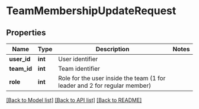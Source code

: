 # TeamMembershipUpdateRequest

## Properties
Name | Type | Description | Notes
------------ | ------------- | ------------- | -------------
**user_id** | **int** | User identifier | 
**team_id** | **int** | Team identifier | 
**role** | **int** | Role for the user inside the team (1 for leader and 2 for regular member) | 

[[Back to Model list]](../README.md#documentation-for-models) [[Back to API list]](../README.md#documentation-for-api-endpoints) [[Back to README]](../README.md)


